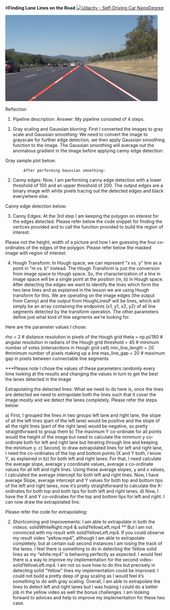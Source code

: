 #**Finding Lane Lines on the Road** 
[![Udacity - Self-Driving Car NanoDegree](https://s3.amazonaws.com/udacity-sdc/github/shield-carnd.svg)](http://www.udacity.com/drive)

<img src="laneLines_thirdPass.jpg" width="480" alt="Combined Image" />

Reflection
1. Pipeline description:
Answer: My pipeline consisted of 4 steps. 
1)	Gray scaling and Gaussian blurring: First I converted the images to gray scale and Gaussian smoothing:
We need to convert the image to grayscale for further edge detection, we then apply Gaussian smoothing function to the image. The Gaussian smoothing will average out the anomalous gradient in the image before applying canny edge detection:

Gray sample plot below:
 

            After performing Gaussian smoothing:
 

2)	Canny edges: Now, I am performing canny edge detection with a lower threshold of 100 and an upper threshold of 200. The output edges are a binary image with white pixels tracing out the detected edges and black everywhere else. 

Canny edge detection below:
 



3)	Canny Edges: At the 3rd step I am keeping the polygon on interest for the edges detected. Please refer below the code snippet for finding the vertices provided and to call the function provided to build the region of interest:
 
Please not the height, width of a picture and how I am guessing the four co-ordinates of the edges of the polygon. Please refer below the masked image with region of interest:
 
4)	Hough Transform:
In Hough space, we can represent "x vs. y" line as a point in "m vs. b" instead. The Hough Transform is just the conversion from image space to Hough space. So, the characterization of a line in image space will be a single point at the position (m, b) in Hough space. After detecting the edges we want to identify the lines which form the two lane lines and as explained in the lesson we are using Hough transform for this. We are operating on the image edges (the output from Canny) and the output from HoughLinesP will be lines, which will simply be an array containing the endpoints (x1, y1, x2, y2) of all line segments detected by the transform operation. The other parameters define just what kind of line segments we're looking for.

Here are the parameter values I chose:

rho = 2 # distance resolution in pixels of the Hough grid
theta = np.pi/180 # angular resolution in radians of the Hough grid
threshold = 45    # minimum number of votes (intersections in Hough grid cell)
min_line_length = 20 #minimum number of pixels making up a line
max_line_gap = 20    # maximum gap in pixels between connectable line segments

***Please note I chose the values of these parameters randomly every time looking at the results and changing the values in turn to get the best the lanes detected in the image

Extrapolating the detected lines: What we need to do here is, once the lines are detected we need to extrapolate both the lines such that it cover the image mostly and we detect the lanes completely. Please refer the steps below:

a)	First, I grouped the lines in two groups left lane and right lane, the slope of all the left lines (part of the left lane) would be positive and the slope of all the right lines (part of the right lane) would be negative, so pretty straightforward to group them
b)	The maximum Y co-ordinate for all points would the height of the image but need to calculate the minimum y co-ordinate both for left and right lane but iterating through line and keeping the minimum y. 
c)	Second, to draw extrapolated lines for left and right lane, I need the co-ordinates of the top and bottom points (X and Y both, I know Y, as explained in b)) for both left and right lanes.  For that, I need calculate the average slope, average y coordinate values, average x co-ordinate values for all left and right lines. Using these average slopes, y and x values, I calculated the average intercept for both left and right lines. 
Now, I have average Slope, average intercept and Y values for both top and bottom tips of the left and right lanes, now it’s pretty straightforward to calculate the X-ordinates for both top and both tips for both left and right lanes.
d)	Now, I have the X and Y co-ordinates for the top and bottom tips for left and right. I can now draw the extrapolated line.



Please refer the code for extrapolating:
 








2. Shortcoming and Improvements:
I am able to extrapolate in both the videos:  solidWhiteRight.mp4 & solidYellowLeft.mp4
** But I am not convinced with my result with solidYellowLeft.mp4. If you could observe my result video “yellow.mp4”, although I am able to extrapolate completely, but at certain sub second instances I am losing the track of the lanes. I feel there is something to do in detecting the Yellow solid lines as my “white.mp4” is behaving perfectly as expected. 
I would feel there is a way to improve my implementation for the second video- solidYellowLeft.mp4. I am not so sure how to do this but precisely in detecting solid “Yellow” lines my implementation could be improved. I could not build a pretty deep of gray scaling as I would feel it’s something to do with gray scaling. Overall, I am able to extrapolate the lines to detect left and right lanes but I was hoping I could do a better job in the yellow video as well the bonus challenges. I am looking forward to advices and help to improve my implementation for these two case.






